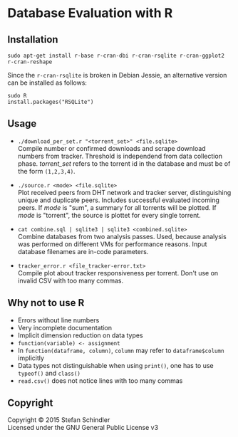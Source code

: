 # Database Evaluation with R
## Installation
    sudo apt-get install r-base r-cran-dbi r-cran-rsqlite r-cran-ggplot2 r-cran-reshape

Since the `r-cran-rsqlite` is broken in Debian Jessie, an alternative version can be installed as follows:

    sudo R
    install.packages("RSQLite")

## Usage
* `./download_per_set.r "<torrent_set>" <file.sqlite>`  
Compile number or confirmed downloads and scrape download numbers from tracker. Threshold is independend from data collection phase. *torrent\_set* refers to the torrent id in the database and must be of the form `(1,2,3,4)`.

* `./source.r <mode> <file.sqlite>`  
Plot received peers from DHT network and tracker server, distinguishing unique and duplicate peers. Includes successful evaluated incoming peers. If *mode* is "sum", a summary for all torrents will be plotted. If *mode* is "torrent", the source is plottet for every single torrent.

* `cat combine.sql | sqlite3 | sqlite3 <combined.sqlite>`  
Combine databases from two analysis passes. Used, because analysis was performed on different VMs for performance reasons. Input database filenames are in-code parameters.

* `tracker_error.r <file_tracker-error.txt>`  
Compile plot about tracker responsiveness per torrent. Don't use on invalid CSV with too many commas.

## Why not to use R
* Errors without line numbers
* Very incomplete documentation
* Implicit dimension reduction on data types
* `function(variable) <- assignment`
* In `function(dataframe, column)`, `column` may refer to `dataframe$column` implicitly
* Data types not distinguishable when using `print()`, one has to use `typeof()` and `class()`
* `read.csv()` does not notice lines with too many commas

## Copyright
Copyright © 2015 Stefan Schindler  
Licensed under the GNU General Public License v3
